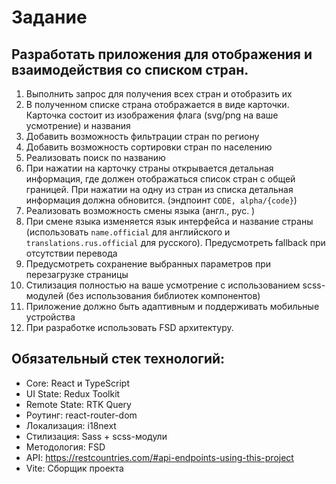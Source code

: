 # Задание

## Разработать приложения для отображения и взаимодействия со списком стран.

1. Выполнить запрос для получения всех стран и отобразить их
2. В полученном списке страна отображается в виде карточки. Карточка состоит из изображения флага (svg/png на ваше усмотрение) и названия
3. Добавить возможность фильтрации стран по региону
4. Добавить возможность сортировки стран по населению
5. Реализовать поиск по названию
6. При нажатии на карточку страны открывается детальная информация, где должен отображаться список стран с общей границей. При нажатии на одну из стран из списка детальная информация должна обновится. (эндпоинт `CODE, alpha/{code}`)
7. Реализовать возможность смены языка (англ., рус. )
8. При смене языка изменяется язык интерфейса и название страны (использовать `name.official` для английского и `translations.rus.official` для русского). Предусмотреть fallback при отсутствии перевода
9. Предусмотреть сохранение выбранных параметров при перезагрузке страницы
10. Стилизация полностью на ваше усмотрение с использованием scss-модулей (без использования библиотек компонентов)
11. Приложение должно быть адаптивным и поддерживать мобильные устройства
12. При разработке использовать FSD архитектуру.

## Обязательный стек технологий:

- Core: React и TypeScript
- UI State: Redux Toolkit
- Remote State: RTK Query
- Роутинг: react-router-dom
- Локализация: i18next
- Стилизация: Sass + scss-модули
- Методология: FSD
- API: https://restcountries.com/#api-endpoints-using-this-project
- Vite: Сборщик проекта
